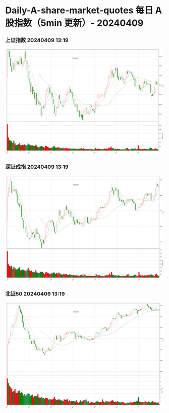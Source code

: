 
# Daily-A-share-market-quotes 每日 A 股指数（5min 更新）- 20240409

### 上证指数 20240409 13:19
![](./fig/2024/4/20240409-sh000001.png)

### 深证成指 20240409 13:19
![](./fig/2024/4/20240409-sz399001.png)

### 北证50 20240409 13:19
![](./fig/2024/4/20240409-bj899050.png)
